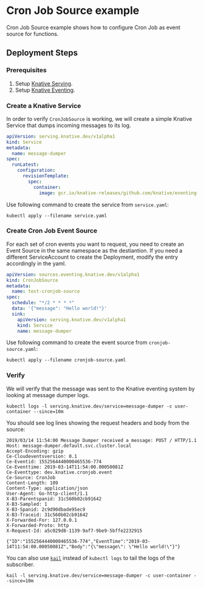 # Cron Job Source example

Cron Job Source example shows how to configure Cron Job as event source for
functions.

## Deployment Steps

### Prerequisites

1. Setup [Knative Serving](https://github.com/knative/docs/tree/master/serving).
1. Setup
   [Knative Eventing](https://github.com/knative/docs/tree/master/eventing).

### Create a Knative Service

In order to verify `CronJobSource` is working, we will create a simple Knative
Service that dumps incoming messages to its log.

```yaml
apiVersion: serving.knative.dev/v1alpha1
kind: Service
metadata:
  name: message-dumper
spec:
  runLatest:
    configuration:
      revisionTemplate:
        spec:
          container:
            image: gcr.io/knative-releases/github.com/knative/eventing-sources/cmd/message_dumper
```

Use following command to create the service from `service.yaml`:

```shell
kubectl apply --filename service.yaml
```

### Create Cron Job Event Source

For each set of cron events you want to request, you need to create an Event
Source in the same namespace as the destiantion. If you need a different
ServiceAccount to create the Deployment, modify the entry accordingly in the
yaml.

```yaml
apiVersion: sources.eventing.knative.dev/v1alpha1
kind: CronJobSource
metadata:
  name: test-cronjob-source
spec:
  schedule: "*/2 * * * *"
  data: '{"message": "Hello world!"}'
  sink:
    apiVersion: serving.knative.dev/v1alpha1
    kind: Service
    name: message-dumper
```

Use following command to create the event source from `cronjob-source.yaml`:

```shell
kubectl apply --filename cronjob-source.yaml
```

### Verify

We will verify that the message was sent to the Knative eventing system by
looking at message dumper logs.

```shell
kubectl logs -l serving.knative.dev/service=message-dumper -c user-container --since=10m
```

You should see log lines showing the request headers and body from the source:

```shell
2019/03/14 11:54:00 Message Dumper received a message: POST / HTTP/1.1
Host: message-dumper.default.svc.cluster.local
Accept-Encoding: gzip
Ce-Cloudeventsversion: 0.1
Ce-Eventid: 1552564440000465536-774
Ce-Eventtime: 2019-03-14T11:54:00.00050081Z
Ce-Eventtype: dev.knative.cronjob.event
Ce-Source: CronJob
Content-Length: 109
Content-Type: application/json
User-Agent: Go-http-client/1.1
X-B3-Parentspanid: 31c560b02cb91642
X-B3-Sampled: 1
X-B3-Spanid: 2c9d90dbade95ec9
X-B3-Traceid: 31c560b02cb91642
X-Forwarded-For: 127.0.0.1
X-Forwarded-Proto: http
X-Request-Id: a5c029d8-1139-9af7-9be9-5bffe2232915

{"ID":"1552564440000465536-774","EventTime":"2019-03-14T11:54:00.00050081Z","Body":"{\"message\": \"Hello world!\"}"}
```

You can also use [`kail`](https://github.com/boz/kail) instead of `kubectl logs`
to tail the logs of the subscriber.

```shell
kail -l serving.knative.dev/service=message-dumper -c user-container --since=10m
```
